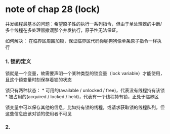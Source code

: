 # note of chap 28 (lock)

并发编程最基本的问题：希望原子性的执行一系列指令，但由于单处理器的中断/多个线程在多处理器撒谎那个并发执行，原子性无法保证。

如何解决： 在临界区周围加锁，保证临界区代码你呢狗狗像单条原子指令一样执行

### 1. 锁的定义
锁就是一个变量，故需要声明一个某种类型的锁变量（lock variable）才能使用，且这个锁变量时刻保存着锁的状态

锁只有两种状态：
    * 可用的(available / unlocked / free)，代表没有线程持有该锁
    * 被占用的(acquired / locked / held)，代表有一个线程持有锁，正处于临界区

锁变量中可以保存其他的信息，比如持有锁的线程，或请求获取锁的线程队列，但这些信息应该对锁的使用者不可见

### 2. 

